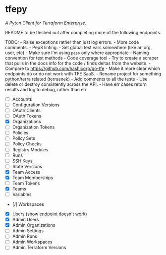 # tfepy

_A Pyton Client for Terraform Enterprise._

README to be fleshed out after completing more of the following endpoints. 

TODO: 
    - Raise exceptions rather than just log errors. 
    - More code comments. 
    - Pep8 linting. 
    - Set global test vars somewhere (like an org, user, etc)
    - Make sure I'm using `pass` only where appropriate
    - Naming convention for test methods
    - Code coverage tool
    - Try to create a scraper that pulls in the docs info for the code / finds deltas from the website.
    - Compare to https://github.com/hashicorp/go-tfe
    - Make it more clear which endpoints do or do not work with TFE SaaS.
    - Rename project for something python/terra related (terrasnek)
    - Add comments to all the tests
    - Use delete or destroy consistently across the API.
    - Have err cases return results and log to debug, rather than err

- [ ] Accounts
- [ ] Configuration Versions
- [ ] OAuth Clients
- [ ] OAuth Tokens
- [X] Organizations
- [ ] Organization Tokens
- [ ] Policies
- [ ] Policy Sets
- [ ] Policy Checks
- [ ] Registry Modules
- [ ] Runs
- [ ] SSH Keys
- [ ] State Versions
- [X] Team Access
- [X] Team Memberships
- [ ] Team Tokens
- [X] Teams
- [ ] Variables
- [/] Workspaces
- [X] Users (show endpoint doesn't work)
- [X] Admin Users
- [X] Admin Organizations
- [ ] Admin Settings
- [ ] Admin Runs
- [ ] Admin Workspaces
- [ ] Admin Terraform Versions
